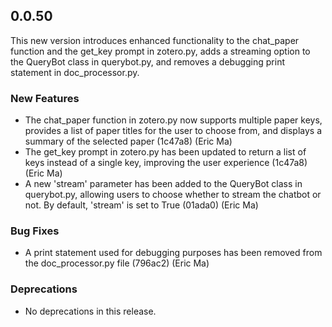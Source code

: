 ## 0.0.50

This new version introduces enhanced functionality to the chat_paper function and the get_key prompt in zotero.py, adds a streaming option to the QueryBot class in querybot.py, and removes a debugging print statement in doc_processor.py.

### New Features

- The chat_paper function in zotero.py now supports multiple paper keys, provides a list of paper titles for the user to choose from, and displays a summary of the selected paper (1c47a8) (Eric Ma)
- The get_key prompt in zotero.py has been updated to return a list of keys instead of a single key, improving the user experience (1c47a8) (Eric Ma)
- A new 'stream' parameter has been added to the QueryBot class in querybot.py, allowing users to choose whether to stream the chatbot or not. By default, 'stream' is set to True (01ada0) (Eric Ma)

### Bug Fixes

- A print statement used for debugging purposes has been removed from the doc_processor.py file (796ac2) (Eric Ma)

### Deprecations

- No deprecations in this release.
